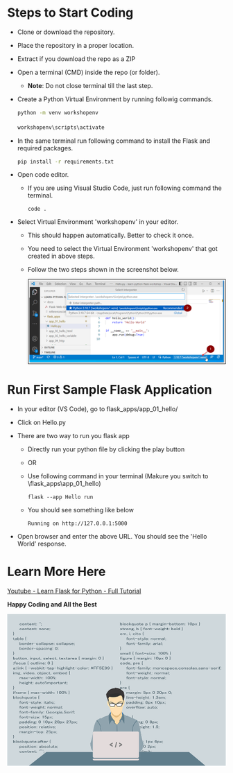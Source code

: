 # Steps to Start Coding

* Clone or download the repository.
* Place the repository in a proper location.
* Extract if you download the repo as a ZIP
* Open a terminal (CMD) inside the repo (or folder).

    * **Note**: Do not close terminal till the last step.

* Create a Python Virtual Environment by running followig commands.

    ```bash
    python -m venv workshopenv

    workshopenv\scripts\activate
    ```

* In the same terminal run following command to install the Flask and required packages.

    ```bash
    pip install -r requirements.txt
    ```

* Open code editor.

    * If you are using Visual Studio Code, just run following command the terminal.

        ```
        code .
        ```

* Select Virtual Environment 'workshopenv' in your editor.

    * This should happen automatically. Better to check it once.
    * You need to select the Virtual Environment 'workshopenv' that got created in above steps.
    * Follow the two steps shown in the screenshot below.

        ![Select Virtual Environment](./docs/images/select_venv.png)

# Run First Sample Flask Application

* In your editor (VS Code), go to flask_apps/app_01_hello/
* Click on Hello.py
* There are two way to run you flask app

    * Directly run your python file by clicking the play button
    * OR
    * Use following command in your terminal (Makure you switch to \flask_apps\app_01_hello)

        ```
        flask --app Hello run
        ```
    * You should see something like below

        ```
        Running on http://127.0.0.1:5000
        ```
* Open browser and enter the above URL. You should see the 'Hello World' response.

# Learn More Here

<a href="http://www.youtube.com/watch?feature=player_embedded&v=Z1RJmh_OqeA
" target="_blank">Youtube - Learn Flask for Python - Full Tutorial</a>

**Happy Coding and All the Best**

![Happy Coding](./docs/images/happy_coding.webp)
